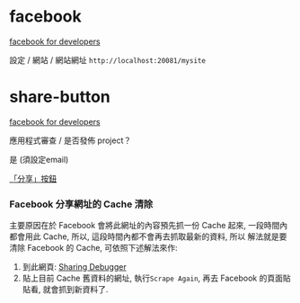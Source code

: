 # facebook

[facebook for developers](https://developers.facebook.com/)  

設定 / 網站 / 網站網址
`http://localhost:20081/mysite`

# share-button

[facebook for developers](https://developers.facebook.com/)  

應用程式審查 / 是否發佈 project？

是 (須設定email)

[「分享」按鈕](https://developers.facebook.com/docs/plugins/share-button?locale=zh_TW)  

### Facebook 分享網址的 Cache 清除

主要原因在於 Facebook 會將此網址的內容預先抓一份 Cache 起來, 一段時間內都會用此 Cache, 所以, 這段時間內都不會再去抓取最新的資料, 所以 解法就是要清除 Facebook 的 Cache, 可依照下述解法來作:

1. 到此網頁: [Sharing Debugger](https://developers.facebook.com/tools/debug)
2. 貼上目前 Cache 舊資料的網址, 執行`Scrape Again`, 再去 Facebook 的頁面貼貼看, 就會抓到新資料了.
